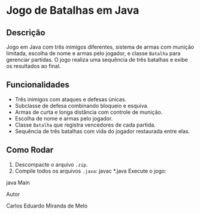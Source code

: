 # Jogo de Batalhas em Java

## Descrição
Jogo em Java com três inimigos diferentes, sistema de armas com munição limitada, escolha de nome e armas pelo jogador, e classe `Batalha` para gerenciar partidas. O jogo realiza uma sequência de três batalhas e exibe os resultados ao final.

## Funcionalidades
- Três inimigos com ataques e defesas únicas.
- Subclasse de defesa combinando bloqueio e esquiva.
- Armas de curta e longa distância com controle de munição.
- Escolha de nome e armas pelo jogador.
- Classe `Batalha` que registra vencedores de cada partida.
- Sequência de três batalhas com vida do jogador restaurada entre elas.

## Como Rodar
1. Descompacte o arquivo `.zip`.
2. Compile todos os arquivos `.java`:
   javac *.java
Execute o jogo:

java Main

Autor

Carlos Eduardo Miranda de Melo
